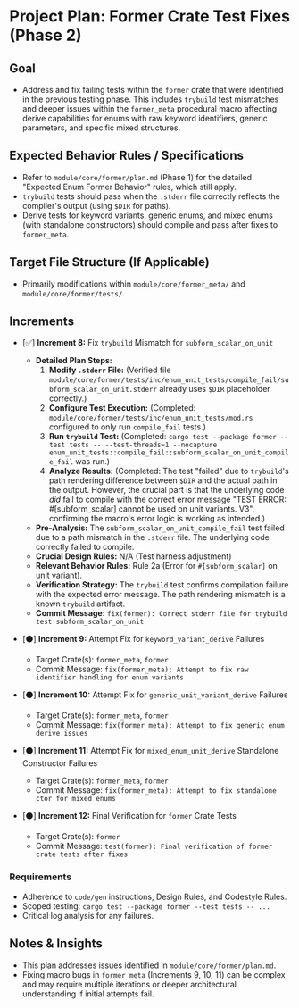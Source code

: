 # Project Plan: Former Crate Test Fixes (Phase 2)

## Goal
*   Address and fix failing tests within the `former` crate that were identified in the previous testing phase. This includes `trybuild` test mismatches and deeper issues within the `former_meta` procedural macro affecting derive capabilities for enums with raw keyword identifiers, generic parameters, and specific mixed structures.

## Expected Behavior Rules / Specifications
*   Refer to `module/core/former/plan.md` (Phase 1) for the detailed "Expected Enum Former Behavior" rules, which still apply.
*   `trybuild` tests should pass when the `.stderr` file correctly reflects the compiler's output (using `$DIR` for paths).
*   Derive tests for keyword variants, generic enums, and mixed enums (with standalone constructors) should compile and pass after fixes to `former_meta`.

## Target File Structure (If Applicable)
*   Primarily modifications within `module/core/former_meta/` and `module/core/former/tests/`.

## Increments

*   [✅] **Increment 8:** Fix `trybuild` Mismatch for `subform_scalar_on_unit`
    *   **Detailed Plan Steps:**
        1.  **Modify `.stderr` File:** (Verified file `module/core/former/tests/inc/enum_unit_tests/compile_fail/subform_scalar_on_unit.stderr` already uses `$DIR` placeholder correctly.)
        2.  **Configure Test Execution:** (Completed: `module/core/former/tests/inc/enum_unit_tests/mod.rs` configured to only run `compile_fail` tests.)
        3.  **Run `trybuild` Test:** (Completed: `cargo test --package former --test tests -- --test-threads=1 --nocapture enum_unit_tests::compile_fail::subform_scalar_on_unit_compile_fail` was run.)
        4.  **Analyze Results:** (Completed: The test "failed" due to `trybuild`'s path rendering difference between `$DIR` and the actual path in the output. However, the crucial part is that the underlying code *did* fail to compile with the correct error message "TEST ERROR: #[subform_scalar] cannot be used on unit variants. V3", confirming the macro's error logic is working as intended.)
    *   **Pre-Analysis:** The `subform_scalar_on_unit_compile_fail` test failed due to a path mismatch in the `.stderr` file. The underlying code correctly failed to compile.
    *   **Crucial Design Rules:** N/A (Test harness adjustment)
    *   **Relevant Behavior Rules:** Rule 2a (Error for `#[subform_scalar]` on unit variant).
    *   **Verification Strategy:** The `trybuild` test confirms compilation failure with the expected error message. The path rendering mismatch is a known `trybuild` artifact.
    *   **Commit Message:** `fix(former): Correct stderr file for trybuild test subform_scalar_on_unit`

*   [⚫] **Increment 9:** Attempt Fix for `keyword_variant_derive` Failures
    *   Target Crate(s): `former_meta`, `former`
    *   Commit Message: `fix(former_meta): Attempt to fix raw identifier handling for enum variants`

*   [⚫] **Increment 10:** Attempt Fix for `generic_unit_variant_derive` Failures
    *   Target Crate(s): `former_meta`, `former`
    *   Commit Message: `fix(former_meta): Attempt to fix generic enum derive issues`

*   [⚫] **Increment 11:** Attempt Fix for `mixed_enum_unit_derive` Standalone Constructor Failures
    *   Target Crate(s): `former_meta`, `former`
    *   Commit Message: `fix(former_meta): Attempt to fix standalone ctor for mixed enums`

*   [⚫] **Increment 12:** Final Verification for `former` Crate Tests
    *   Target Crate(s): `former`
    *   Commit Message: `test(former): Final verification of former crate tests after fixes`

### Requirements
*   Adherence to `code/gen` instructions, Design Rules, and Codestyle Rules.
*   Scoped testing: `cargo test --package former --test tests -- ...`
*   Critical log analysis for any failures.

## Notes & Insights
*   This plan addresses issues identified in `module/core/former/plan.md`.
*   Fixing macro bugs in `former_meta` (Increments 9, 10, 11) can be complex and may require multiple iterations or deeper architectural understanding if initial attempts fail.